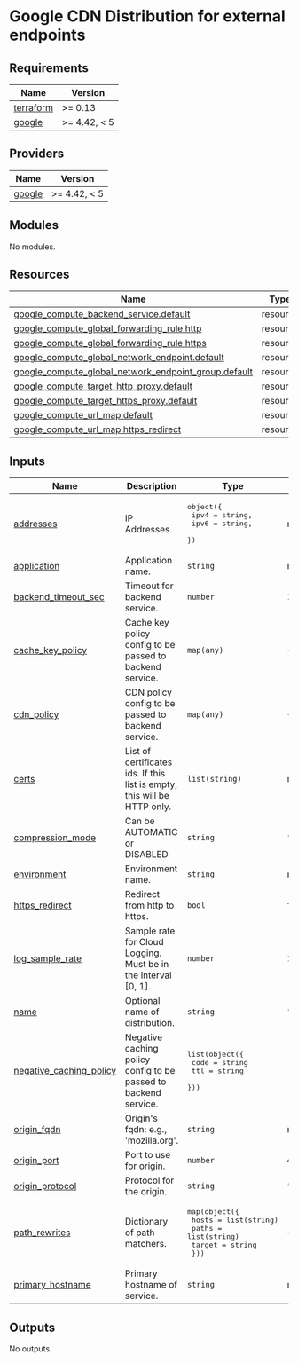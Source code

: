 # Google CDN Distribution for external endpoints

## Requirements

| Name | Version |
|------|---------|
| <a name="requirement_terraform"></a> [terraform](#requirement\_terraform) | >= 0.13 |
| <a name="requirement_google"></a> [google](#requirement\_google) | >= 4.42, < 5 |

## Providers

| Name | Version |
|------|---------|
| <a name="provider_google"></a> [google](#provider\_google) | >= 4.42, < 5 |

## Modules

No modules.

## Resources

| Name | Type |
|------|------|
| [google_compute_backend_service.default](https://registry.terraform.io/providers/hashicorp/google/latest/docs/resources/compute_backend_service) | resource |
| [google_compute_global_forwarding_rule.http](https://registry.terraform.io/providers/hashicorp/google/latest/docs/resources/compute_global_forwarding_rule) | resource |
| [google_compute_global_forwarding_rule.https](https://registry.terraform.io/providers/hashicorp/google/latest/docs/resources/compute_global_forwarding_rule) | resource |
| [google_compute_global_network_endpoint.default](https://registry.terraform.io/providers/hashicorp/google/latest/docs/resources/compute_global_network_endpoint) | resource |
| [google_compute_global_network_endpoint_group.default](https://registry.terraform.io/providers/hashicorp/google/latest/docs/resources/compute_global_network_endpoint_group) | resource |
| [google_compute_target_http_proxy.default](https://registry.terraform.io/providers/hashicorp/google/latest/docs/resources/compute_target_http_proxy) | resource |
| [google_compute_target_https_proxy.default](https://registry.terraform.io/providers/hashicorp/google/latest/docs/resources/compute_target_https_proxy) | resource |
| [google_compute_url_map.default](https://registry.terraform.io/providers/hashicorp/google/latest/docs/resources/compute_url_map) | resource |
| [google_compute_url_map.https_redirect](https://registry.terraform.io/providers/hashicorp/google/latest/docs/resources/compute_url_map) | resource |

## Inputs

| Name | Description | Type | Default | Required |
|------|-------------|------|---------|:--------:|
| <a name="input_addresses"></a> [addresses](#input\_addresses) | IP Addresses. | <pre>object({<br>    ipv4 = string,<br>    ipv6 = string,<br>  })</pre> | n/a | yes |
| <a name="input_application"></a> [application](#input\_application) | Application name. | `string` | n/a | yes |
| <a name="input_backend_timeout_sec"></a> [backend\_timeout\_sec](#input\_backend\_timeout\_sec) | Timeout for backend service. | `number` | `10` | no |
| <a name="input_cache_key_policy"></a> [cache\_key\_policy](#input\_cache\_key\_policy) | Cache key policy config to be passed to backend service. | `map(any)` | `{}` | no |
| <a name="input_cdn_policy"></a> [cdn\_policy](#input\_cdn\_policy) | CDN policy config to be passed to backend service. | `map(any)` | `{}` | no |
| <a name="input_certs"></a> [certs](#input\_certs) | List of certificates ids. If this list is empty, this will be HTTP only. | `list(string)` | n/a | yes |
| <a name="input_compression_mode"></a> [compression\_mode](#input\_compression\_mode) | Can be AUTOMATIC or DISABLED | `string` | `"DISABLED"` | no |
| <a name="input_environment"></a> [environment](#input\_environment) | Environment name. | `string` | n/a | yes |
| <a name="input_https_redirect"></a> [https\_redirect](#input\_https\_redirect) | Redirect from http to https. | `bool` | `true` | no |
| <a name="input_log_sample_rate"></a> [log\_sample\_rate](#input\_log\_sample\_rate) | Sample rate for Cloud Logging. Must be in the interval [0, 1]. | `number` | `1` | no |
| <a name="input_name"></a> [name](#input\_name) | Optional name of distribution. | `string` | `""` | no |
| <a name="input_negative_caching_policy"></a> [negative\_caching\_policy](#input\_negative\_caching\_policy) | Negative caching policy config to be passed to backend service. | <pre>list(object({<br>    code = string<br>    ttl  = string<br>  }))</pre> | `[]` | no |
| <a name="input_origin_fqdn"></a> [origin\_fqdn](#input\_origin\_fqdn) | Origin's fqdn: e.g., 'mozilla.org'. | `string` | n/a | yes |
| <a name="input_origin_port"></a> [origin\_port](#input\_origin\_port) | Port to use for origin. | `number` | `443` | no |
| <a name="input_origin_protocol"></a> [origin\_protocol](#input\_origin\_protocol) | Protocol for the origin. | `string` | `"HTTPS"` | no |
| <a name="input_path_rewrites"></a> [path\_rewrites](#input\_path\_rewrites) | Dictionary of path matchers. | <pre>map(object({<br>    hosts  = list(string)<br>    paths  = list(string)<br>    target = string<br>  }))</pre> | `{}` | no |
| <a name="input_primary_hostname"></a> [primary\_hostname](#input\_primary\_hostname) | Primary hostname of service. | `string` | n/a | yes |

## Outputs

No outputs.
